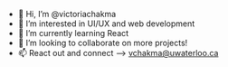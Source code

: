 - 👋 Hi, I’m @victoriachakma
- 👀 I’m interested in UI/UX and web development
- 🌱 I’m currently learning React
- 💞️ I’m looking to collaborate on more projects!
- 📫 React out and connect --> vchakma@uwaterloo.ca

<!---
victoriachakma/victoriachakma is a ✨ special ✨ repository because its `README.md` (this file) appears on your GitHub profile.
You can click the Preview link to take a look at your changes.
--->

